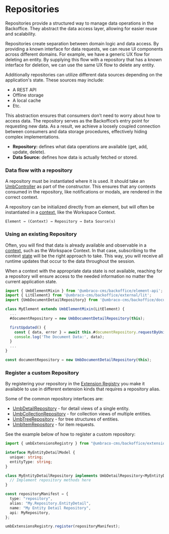 # Repositories
Repositories provide a structured way to manage data operations in the Backoffice. They abstract the data access layer, allowing for easier reuse and scalability.

Repositories create separation between domain logic and data access. By providing a known interface for data requests, we can reuse UI components across different domains. For example, we have a generic UX flow for deleting an entity. By supplying this flow with a repository that has a known interface for deletion, we can use the same UX flow to delete any entity.

Additionally repositories can utilize different data sources depending on the application's state. These sources may include:

* A REST API
* Offline storage
* A local cache
* Etc.

This abstraction ensures that consumers don’t need to worry about how to access data. The repository serves as the Backoffice’s entry point for requesting new data. As a result, we achieve a loosely coupled connection between consumers and data storage procedures, effectively hiding complex implementations.

* **Repository:** defines what data operations are available (get, add, update, delete).
* **Data Source:** defines how data is actually fetched or stored.

### Data flow with a repository <a href="#data-flow-with-a-repository" id="data-flow-with-a-repository"></a>

A repository must be instantiated where it is used. It should take an [UmbController](../../umbraco-controller/README.md) as part of the constructor. This ensures that any contexts consumed in the repository, like notifications or modals, are rendered in the correct context.

A repository can be initialized directly from an element, but will often be instantiated in a [context](../../context-api/README.md), like the Workspace Context.

```text
Element → (Context) → Repository → Data Source(s)
```

### Using an existing Repository <a href="#using-a-repository" id="using-a-repository"></a>

Often, you will find that data is already available and observable in a [context](./contexts/README.md), such as the Workspace Context. In that case, subscribing to the context [state](./states.md) will be the right approach to take. This way, you will receive all runtime updates that occur to the data throughout the session.

When a context with the appropriate data state is not available, reaching for a repository will ensure access to the needed information no matter the current application state.

```typescript
import { UmbElementMixin } from '@umbraco-cms/backoffice/element-api';
import { LitElement} from '@umbraco-cms/backoffice/external/lit';
import {UmbDocumentDetailRepository} from '@umbraco-cms/backoffice/document';

class MyElement extends UmbElementMixin(LitElement) {
  ...
  #documentRepository = new UmbDocumentDetailRepository(this);

  firstUpdated() {
    const { data, error } = await this.#documentRepository.requestByUnique('some-unique-key');
    console.log('The Document Data:', data);
  }
  ...
}

const documentRepository = new UmbDocumentDetailRepository(this);

```

### Register a custom Repository <a href="#register-a-custom-repository" id="register-a-custom-repository"></a>

By registering your repository in the [Extension Registry](../../extension-registry/README.md) you make it available to use in different extension kinds that requires a repository alias.

Some of the common repository interfaces are:
* [UmbDetailRepository](./repository-types/detail-repository.md) - for detail views of a single entity.
* [UmbCollectionRepository](./repository-types/collection-repository.md) - for collection views of multiple entities.
* [UmbTreeRepository](./repository-types/tree-repository.md) - for tree structures of entities.
* [UmbItemRepository](./repository-types/item-repository.md) - for item requests.

See the example below of how to register a custom repository:

```typescript
import { umbExtensionsRegistry } from "@umbraco-cms/backoffice/extension-registry";

interface MyEntityDetailModel {
  unique: string;
  entityType: string;
}

class MyEntityDetailRepository implements UmbDetailRepository<MyEntityDetailModel> {
  // Implement repository methods here
}

const repositoryManifest = {
  type: "repository",
  alias: "My.Repository.EntityDetail",
  name: "My Entity Detail Repository",
  api: MyRepository,
};

umbExtensionsRegistry.register(repositoryManifest);
```

